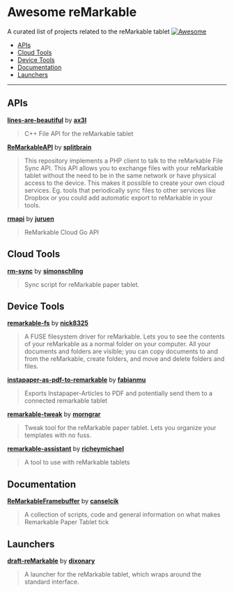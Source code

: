 # Awesome reMarkable
A curated list of projects related to the reMarkable tablet [![Awesome](https://cdn.rawgit.com/sindresorhus/awesome/d7305f38d29fed78fa85652e3a63e154dd8e8829/media/badge.svg)](https://github.com/sindresorhus/awesome)

- [APIs](#apis)
- [Cloud Tools](#cloud-tools)
- [Device Tools](#device-tools)
- [Documentation](#documentation)
- [Launchers](#launchers)

---

## APIs
[**lines-are-beautiful**](https://github.com/ax3l/lines-are-beautiful) by [**ax3l**](https://github.com/ax3l)
> C++ File API for the reMarkable tablet

[**ReMarkableAPI**](https://github.com/splitbrain/ReMarkableAPI) by [**splitbrain**](https://github.com/splitbrain)
> This repository implements a PHP client to talk to the reMarkable File Sync API. This API allows you to exchange files with your reMarkable tablet without the need to be in the same network or have physical access to the device. This makes it possible to create your own cloud services. Eg. tools that periodically sync files to other services like Dropbox or you could add automatic export to reMarkable in your tools.

[**rmapi**](https://github.com/juruen/rmapi) by [**juruen**](https://github.com/juruen)
> ReMarkable Cloud Go API

## Cloud Tools
[**rm-sync**](https://github.com/simonschllng/rm-sync) by [**simonschllng**](https://github.com/simonschllng)
> Sync script for reMarkable paper tablet.

## Device Tools
[**remarkable-fs**](https://github.com/nick8325/remarkable-fs) by [**nick8325**](https://github.com/nick8325)
> A FUSE filesystem driver for reMarkable. Lets you to see the contents of your reMarkable as a normal folder on your computer. All your documents and folders are visible; you can copy documents to and from the reMarkable, create folders, and move and delete folders and files.

[**instapaper-as-pdf-to-remarkable**](https://github.com/fabianmu/instapaper-as-pdf-to-remarkable) by [**fabianmu**](https://github.com/fabianmu)
> Exports Instapaper-Articles to PDF and potentially send them to a connected remarkable tablet

[**remarkable-tweak**](https://github.com/morngrar/remarkable-tweak) by [**morngrar**](https://github.com/morngrar)
> Tweak tool for the reMarkable paper tablet. Lets you organize your templates with no fuss.

[**remarkable-assistant**](https://github.com/richeymichael/remarkable-assistant) by [**richeymichael**](https://github.com/richeymichael)
> A tool to use with reMarkable tablets

## Documentation
[**ReMarkableFramebuffer**](https://github.com/canselcik/RemarkableFramebuffer) by [**canselcik**](https://github.com/canselcik)
> A collection of scripts, code and general information on what makes Remarkable Paper Tablet tick

## Launchers
[**draft-reMarkable**](https://github.com/dixonary/draft-reMarkable) by [**dixonary**](https://github.com/dixonary)
> A launcher for the reMarkable tablet, which wraps around the standard interface.
